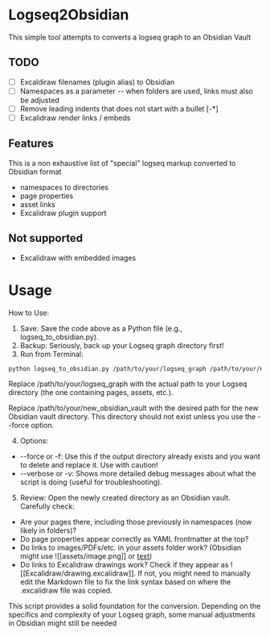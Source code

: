 
# Logseq2Obsidian

This simple tool attempts to converts a logseq graph to an Obsidian Vault

## TODO

- [ ] Excaldiraw filenames (plugin alias) to Obsidian
- [ ] Namespaces as a parameter -- when folders are used, links must also be adjusted
- [ ] Remove leading indents that does not start with a bullet [\-*]
- [ ] Excalidraw render links / embeds

## Features

This is a non exhaustive list of "special" logseq markup converted to Obsidian format

- namespaces to directories
- page properties
- asset links
- Excalidraw plugin support 


## Not supported

- Excalidraw with embedded images


# Usage

How to Use:

1. Save: Save the code above as a Python file (e.g., logseq_to_obsidian.py).
1.  Backup: Seriously, back up your Logseq graph directory first!
1.  Run from Terminal:

```bash
python logseq_to_obsidian.py /path/to/your/logseq_graph /path/to/your/new_obsidian_vault
```

Replace /path/to/your/logseq_graph with the actual path to your Logseq directory (the one containing pages, assets, etc.).

Replace /path/to/your/new_obsidian_vault with the desired path for the new Obsidian vault directory. This directory should not exist unless you use the --force option.

4. Options:
  - --force or -f: Use this if the output directory already exists and you want to delete and replace it. Use with caution!
  - --verbose or -v: Shows more detailed debug messages about what the script is doing (useful for troubleshooting).

5. Review: Open the newly created directory as an Obsidian vault. Carefully check:
  - Are your pages there, including those previously in namespaces (now likely in folders)?
  - Do page properties appear correctly as YAML frontmatter at the top?
  - Do links to images/PDFs/etc. in your assets folder work? (Obsidian might use ![[assets/image.png]] or [text](assets/doc.pdf))
  - Do links to Excalidraw drawings work? Check if they appear as ![[Excalidraw/drawing.excalidraw]]. If not, you might need to manually edit the Markdown file to fix the link syntax based on where the .excalidraw file was copied.


This script provides a solid foundation for the conversion. Depending on the specifics and complexity of your Logseq graph, some manual adjustments in Obsidian might still be needed
